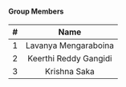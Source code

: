 #### Group Members

| #        | Name                 |
|:--------:|:--------------------:|
|   1      |    Lavanya Mengaraboina      |
|   2      |   Keerthi Reddy Gangidi         |
|   3      |    Krishna Saka       |
